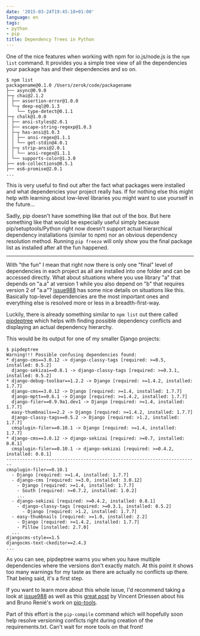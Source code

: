 ```yaml
---
date: '2015-03-24T19:45:10+01:00'
language: en
tags:
- python
- pip
title: Dependency Trees in Python
---
```



One of the nice features when working with npm for io.js/node.js is the `npm list` command.
It provides you a simple tree view of all the dependencies your
package has and their dependencies and so on.

```
$ npm list
packagename@0.1.0 /Users/zerok/code/packagename
├── async@0.9.0
├─┬ chai@2.1.2
│ ├── assertion-error@1.0.0
│ └─┬ deep-eql@0.1.3
│   └── type-detect@0.1.1
├─┬ chalk@1.0.0
│ ├── ansi-styles@2.0.1
│ ├── escape-string-regexp@1.0.3
│ ├─┬ has-ansi@1.0.3
│ │ ├── ansi-regex@1.1.1
│ │ └── get-stdin@4.0.1
│ ├─┬ strip-ansi@2.0.1
│ │ └── ansi-regex@1.1.1
│ └── supports-color@1.3.0
├── es6-collections@0.5.1
├── es6-promise@2.0.1
...
```

This is very useful to find out after the fact what packages were installed and
what dependencies your project really has. If for nothing else this might help
with learning about low-level libraries you might want to use yourself in the
future...

Sadly, pip doesn't have something like that out of the box. But here something
like that would be especially useful simply because pip/setuptools/Python right
now doesn't support actual hierarchical dependency installations (similar to
npm) nor an obvious dependency resolution method. Running `pip freeze` will only
show you the final package list as installed after all the fun happened.

-------------

With "the fun" I mean that right now there is only one "final" level of
dependencies in each project as all are installed into one folder and can be
accessed directly. What about situations where you use library "a" that depends on
"a.a" at version 1 while you also depend on "b" that requires version 2 of "a.a"?
[issue988][2] has some nice details on situations like this. Basically top-level
dependencies are the most important ones and everything else is resolved more or
less in a breadth-first-way.

Luckily, there is already something similar to `npm list` out there called
[pipdeptree][1] which helps with finding possible dependency conflicts and
displaying an actual dependency hierarchy.

This would be its output for one of my smaller Django projects:

```
$ pipdeptree
Warning!!! Possible confusing dependencies found:
* django-cms==3.0.12 -> django-classy-tags [required: >=0.5, installed: 0.5.2]
  django-sekizai==0.8.1 -> django-classy-tags [required: >=0.3.1, installed: 0.5.2]
* django-debug-toolbar==1.2.2 -> Django [required: >=1.4.2, installed: 1.7.7]
  django-cms==3.0.12 -> Django [required: >=1.4, installed: 1.7.7]
  django-mptt==0.6.1 -> Django [required: >=1.4.2, installed: 1.7.7]
  django-filer==0.9.9a1.dev1 -> Django [required: >=1.4, installed: 1.7.7]
  easy-thumbnails==2.2 -> Django [required: >=1.4.2, installed: 1.7.7]
  django-classy-tags==0.5.2 -> Django [required: >1.2, installed: 1.7.7]
  cmsplugin-filer==0.10.1 -> Django [required: >=1.4, installed: 1.7.7]
* django-cms==3.0.12 -> django-sekizai [required: >=0.7, installed: 0.8.1]
  cmsplugin-filer==0.10.1 -> django-sekizai [required: >=0.4.2, installed: 0.8.1]
------------------------------------------------------------------------
cmsplugin-filer==0.10.1
  - Django [required: >=1.4, installed: 1.7.7]
  - django-cms [required: >=3.0, installed: 3.0.12]
    - Django [required: >=1.4, installed: 1.7.7]
    - South [required: >=0.7.2, installed: 1.0.2]
    ...
  - django-sekizai [required: >=0.4.2, installed: 0.8.1]
    - django-classy-tags [required: >=0.3.1, installed: 0.5.2]
      - Django [required: >1.2, installed: 1.7.7]
  - easy-thumbnails [required: >=1.0, installed: 2.2]
    - Django [required: >=1.4.2, installed: 1.7.7]
    - Pillow [installed: 2.7.0]
  ...
djangocms-style==1.5
djangocms-text-ckeditor==2.4.3
...
```

As you can see, pipdeptree warns you when you have multiple dependencies where
the versions don't exactly match. At this point it shows too many warnings for
my taste as there are actually no conflicts up there. That being said, it's a
first step.

If you want to learn more about this whole issue, I'd recommend taking a look at
[issue988][2] as well as this [great post][3] by Vincent Driessen about his and
Bruno Renié's work on [pip-tools][4].

Part of this effort is the `pip-compile` command which will hopefully soon help
resolve versioning conflicts right during creation of the
requirements.txt. Can't wait for more tools on that front!

[1]: https://github.com/naiquevin/pipdeptree
[2]: https://github.com/pypa/pip/issues/988
[3]: http://nvie.com/posts/better-package-management/
[4]: https://github.com/nvie/pip-tools

